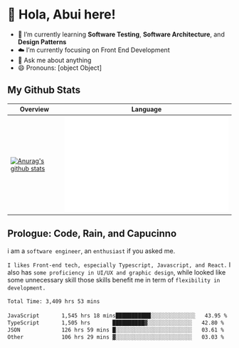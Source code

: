 # 👋 Hola, Abui here!

- 🌱 I’m currently learning **Software Testing**, **Software Architecture**, and **Design Patterns**
- ☁️ I’m currently focusing on Front End Development
- 💬 Ask me about anything
- 😄 Pronouns: [object Object]

## My Github Stats

| Overview | Language |
| --- | --- |
|[![Anurag's github stats](https://github-readme-stats.vercel.app/api?username=abui-am&count_private=true)](https://github.com/anuraghazra/github-readme-stats)|![Language](https://raw.githubusercontent.com/abui-am/stats/c6455f656dfce7acd3951e5ec5b25d72af0b2ee3/generated/languages.svg)|

## Prologue: Code, Rain, and Capucinno
i am a `software engineer`, an `enthusiast` if you asked me. 

`I likes Front-end tech, especially Typescript, Javascript, and React.` I also has `some proficiency in UI/UX and graphic design`, while looked like some unnecessary skill those skills benefit me in term of `flexibility in development.`


<!--START_SECTION:waka-->

```text
Total Time: 3,409 hrs 53 mins

JavaScript       1,545 hrs 18 mins███████████░░░░░░░░░░░░░░   43.95 %
TypeScript       1,505 hrs       ██████████▓░░░░░░░░░░░░░░   42.80 %
JSON             126 hrs 59 mins █░░░░░░░░░░░░░░░░░░░░░░░░   03.61 %
Other            106 hrs 29 mins ▓░░░░░░░░░░░░░░░░░░░░░░░░   03.03 %
```

<!--END_SECTION:waka-->

